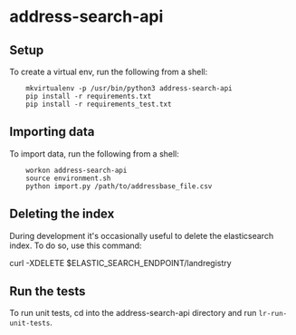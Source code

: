 # address-search-api

## Setup

To create a virtual env, run the following from a shell:

```
    mkvirtualenv -p /usr/bin/python3 address-search-api
    pip install -r requirements.txt
    pip install -r requirements_test.txt
```

## Importing data

To import data, run the following from a shell:

```
    workon address-search-api
    source environment.sh
    python import.py /path/to/addressbase_file.csv
```

## Deleting the index

During development it's occasionally useful to delete the elasticsearch index. To do so, use this command:

curl -XDELETE $ELASTIC_SEARCH_ENDPOINT/landregistry

## Run the tests

To run unit tests, cd into the address-search-api directory and run `lr-run-unit-tests`.

